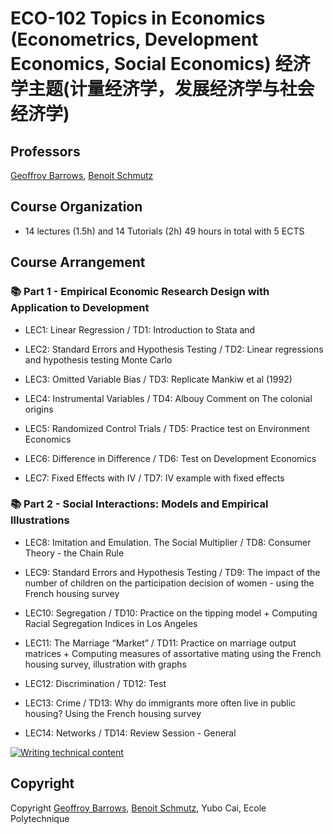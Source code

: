 # ECO-102 Topics in Economics (Econometrics, Development Economics, Social Economics) 经济学主题(计量经济学，发展经济学与社会经济学)

## Professors
[Geoffroy Barrows](https://sites.google.com/site/geoffreybarrows/), [Benoit Schmutz](https://sites.google.com/site/benoitschmutz/)

## Course Organization
- 14 lectures (1.5h) and 14 Tutorials (2h) 49 hours in total with 5 ECTS

## Course Arrangement
### 📚 Part 1 - Empirical Economic Research Design with Application to Development
* LEC1: Linear Regression / TD1: Introduction to Stata and 

* LEC2: Standard Errors and Hypothesis Testing / TD2: Linear regressions and hypothesis testing Monte Carlo

* LEC3: Omitted Variable Bias / TD3: Replicate Mankiw et al (1992)

* LEC4: Instrumental Variables / TD4:  Albouy Comment on The colonial origins

* LEC5: Randomized Control Trials / TD5: Practice test on Environment Economics

* LEC6: Difference in Difference / TD6: Test on Development Economics

* LEC7: Fixed Effects with IV / TD7: IV example with fixed effects

### 📚 Part 2 - Social Interactions: Models and Empirical Illustrations
* LEC8: Imitation and Emulation. The Social Multiplier / TD8: Consumer Theory - the Chain Rule

* LEC9: Standard Errors and Hypothesis Testing / TD9: The impact of the number of children on the participation decision of
women - using the French housing survey 

* LEC10: Segregation / TD10: Practice on the tipping model + Computing Racial Segregation Indices in Los
Angeles 

* LEC11: The Marriage “Market” / TD11:  Practice on marriage output matrices + Computing measures of assortative
mating using the French housing survey, illustration with graphs 

* LEC12: Discrimination / TD12: Test

* LEC13: Crime / TD13: Why do immigrants more often live in public housing? Using the French
housing survey

* LEC14: Networks / TD14: Review Session - General 

[![Writing technical content](https://wowchemy.com/uploads/readmes/writing-technical-content.gif)](https://academic-demo.netlify.app/post/writing-technical-content/)

## Copyright

Copyright [Geoffroy Barrows](https://sites.google.com/site/geoffreybarrows/), [Benoit Schmutz](https://sites.google.com/site/benoitschmutz/), Yubo Cai, Ecole Polytechnique
